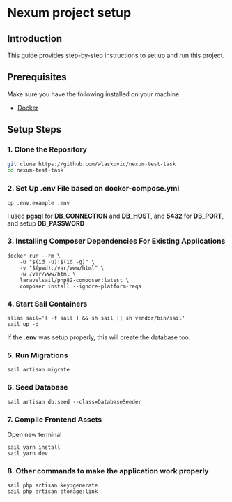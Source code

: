 # Nexum project setup

## Introduction

This guide provides step-by-step instructions to set up and run this project.

## Prerequisites

Make sure you have the following installed on your machine:

- [Docker](https://www.docker.com/)

## Setup Steps

### 1. Clone the Repository

```bash
git clone https://github.com/wlaskovic/nexum-test-task
cd nexum-test-task
```

### 2. Set Up .env File based on docker-compose.yml
```
cp .env.example .env
```
I used **pgsql** for **DB_CONNECTION** and **DB_HOST**, and **5432** for **DB_PORT**, and setup **DB_PASSWORD**

### 3. Installing Composer Dependencies For Existing Applications
```
docker run --rm \
    -u "$(id -u):$(id -g)" \
    -v "$(pwd):/var/www/html" \
    -w /var/www/html \
    laravelsail/php82-composer:latest \
    composer install --ignore-platform-reqs
```

### 4. Start Sail Containers
```
alias sail='[ -f sail ] && sh sail || sh vendor/bin/sail'
sail up -d
```
If the **.env** was setup properly, this will create the database too.

### 5. Run Migrations
```
sail artisan migrate
```

### 6. Seed Database 
```
sail artisan db:seed --class=DatabaseSeeder
```

### 7. Compile Frontend Assets
Open new terminal
```
sail yarn install
sail yarn dev
```

### 8. Other commands to make the application work properly
```
sail php artisan key:generate
sail php artisan storage:link
```
